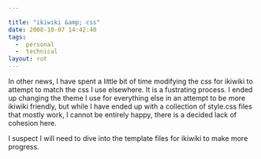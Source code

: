 ```yaml
---

title: "ikiwiki &amp; css"
date: 2008-10-07 14:42:40
tags:
  -  personal
  -  technical
layout: rut
---
```


In other news, I have spent a little bit of time modifying the css for ikiwiki to attempt to match the css I use elsewhere.  It is a fustrating process.  I ended up changing the theme I use for everything else in an attempt to be more ikiwiki friendly, but while I have ended up with a collection of style.css files that mostly work, I cannot be entirely happy, there is a decided lack of cohesion here.

I suspect I will need to dive into the template files for ikiwiki to make more progress. 

